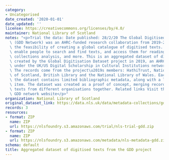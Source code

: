 ```yaml
---
category:
- Uncategorised
date_created: '2020-01-01'
date_updated: ''
license: https://creativecommons.org/licenses/by/4.0/
maintainer: National Library of Scotland
notes: "<p>Trial the data: Date published: 28/2/20 The Global Digitised Dataset Network\
  \ (GDD Network) was an AHRC-funded research collaboration from 2019-2020 investigating\
  \ the feasibility of creating a global catalogue of digitised texts. This would\
  \ enable people to search and find texts, and access them for reading, digital scholarship,\
  \ collections analysis, and more. This is an aggregated dataset of digitised records\
  \ created by the Global Digitisation Dataset project in 2019, an AHRC funded project\
  \ under the UK/US Digital Scholarship in Cultural Institutions networking fund.\
  \ The records come from the project\u2019s members: HathiTrust, National Library\
  \ of Scotland, British Library and the National Library of Wales. Each record in\
  \ the dataset contains limited bibliographic metadata, along with a link to the\
  \ item. The dataset was created as a proof of concept, merging records of digitised\
  \ texts from different organisations together. Related links Visit the project website:\
  \ GDD network website</p>"
organization: National Library of Scotland
original_dataset_link: https://data.nls.uk/data/metadata-collections/gdd-project/
records: 3
resources:
- format: ZIP
  name: ZIP
  url: https://nlsfoundry.s3.amazonaws.com/trial/nls-trial-gdd.zip
- format: ZIP
  name: ZIP
  url: https://nlsfoundry.s3.amazonaws.com/metadata/nls-metadata-gdd.zip
schema: default
title: Aggregated dataset of digitised texts from the GDD project
---
```

